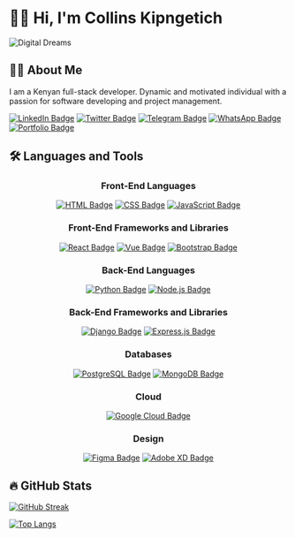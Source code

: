 # 👋🏾 Hi, I'm Collins Kipngetich

![Digital Dreams](https://images.freeimages.com/images/large-previews/f94/digital-dreams-1155914.jpg)

## 👩‍💻 About Me
I am a Kenyan full-stack developer. Dynamic and motivated individual with a passion for software developing and project management.

[![LinkedIn Badge](https://img.shields.io/badge/-LinkedIn-blue?style=flat&logo=Linkedin&logoColor=white)](https://www.linkedin.com/in/collins-kipngetich-5415322a1/)
[![Twitter Badge](https://img.shields.io/badge/-Twitter-blue?style=flat&logo=Twitter&logoColor=white)](https://CollinsKip69161)
[![Telegram Badge](https://img.shields.io/badge/-Telegram-blue?style=flat&logo=Telegram&logoColor=white)](https://t.me/YOUR-TELEGRAM-USERNAME)
[![WhatsApp Badge](https://img.shields.io/badge/-WhatsApp-green?style=flat&logo=WhatsApp&logoColor=white)](https://wa.me/YOUR-WHATSAPP-NUMBER)
[![Portfolio Badge](https://img.shields.io/badge/-Portfolio-blue?style=flat&logo=Internet-Explorer&logoColor=white)](https://YOUR-PORTFOLIO-URL)

## 🛠️ Languages and Tools

<div align="center">

### Front-End Languages
[![HTML Badge](https://img.shields.io/badge/-HTML-orange?style=flat&logo=HTML5&logoColor=white)](https://developer.mozilla.org/en-US/docs/Web/HTML)
[![CSS Badge](https://img.shields.io/badge/-CSS-blue?style=flat&logo=CSS3&logoColor=white)](https://developer.mozilla.org/en-US/docs/Web/CSS)
[![JavaScript Badge](https://img.shields.io/badge/-JavaScript-yellow?style=flat&logo=JavaScript&logoColor=white)](https://developer.mozilla.org/en-US/docs/Web/JavaScript)

### Front-End Frameworks and Libraries
[![React Badge](https://img.shields.io/badge/-React-blue?style=flat&logo=React&logoColor=white)](https://reactjs.org/)
[![Vue Badge](https://img.shields.io/badge/-Vue.js-green?style=flat&logo=Vue.js&logoColor=white)](https://vuejs.org/)
[![Bootstrap Badge](https://img.shields.io/badge/-Bootstrap-purple?style=flat&logo=Bootstrap&logoColor=white)](https://getbootstrap.com/)

### Back-End Languages
[![Python Badge](https://img.shields.io/badge/-Python-blue?style=flat&logo=Python&logoColor=white)](https://www.python.org/)
[![Node.js Badge](https://img.shields.io/badge/-Node.js-green?style=flat&logo=Node.js&logoColor=white)](https://nodejs.org/)

### Back-End Frameworks and Libraries
[![Django Badge](https://img.shields.io/badge/-Django-green?style=flat&logo=Django&logoColor=white)](https://www.djangoproject.com/)
[![Express.js Badge](https://img.shields.io/badge/-Express.js-black?style=flat&logo=Express&logoColor=white)](https://expressjs.com/)

### Databases
[![PostgreSQL Badge](https://img.shields.io/badge/-PostgreSQL-blue?style=flat&logo=PostgreSQL&logoColor=white)](https://www.postgresql.org/)
[![MongoDB Badge](https://img.shields.io/badge/-MongoDB-green?style=flat&logo=MongoDB&logoColor=white)](https://www.mongodb.com/)

### Cloud
[![Google Cloud Badge](https://img.shields.io/badge/-Google_Cloud-blue?style=flat&logo=GoogleCloud&logoColor=white)](https://cloud.google.com/)

### Design
[![Figma Badge](https://img.shields.io/badge/-Figma-blue?style=flat&logo=Figma&logoColor=white)](https://www.figma.com/)
[![Adobe XD Badge](https://img.shields.io/badge/-Adobe_XD-purple?style=flat&logo=AdobeXD&logoColor=white)](https://www.adobe.com/products/xd.html)

</div>

## 🔥 GitHub Stats

[![GitHub Streak](https://github-readme-streak-stats.herokuapp.com/?user=COLLINSKIPNGETICH)](https://git.io/streak-stats)

[![Top Langs](https://github-readme-stats.vercel.app/api/top-langs/?username=COLLINSKIPNGETICH&layout=compact)](https://github.com/anuraghazra/github-readme-stats)

